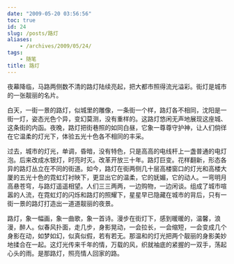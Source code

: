 ```yaml
---
date: "2009-05-20 03:56:56"
toc: true
id: 24
slug: /posts/路灯
aliases:
    - /archives/2009/05/24/
tags:
    - 随笔
title: 路灯
---
```


夜幕降临，马路两侧数不清的路灯陆续亮起，把大都市照得流光溢彩。街灯是城市的一张靓丽的名片。 

白天，一街一景的路灯，似城里的雕像，一条街一个样，路灯各不相同，沈阳是一街一灯，姿态光色个异，变幻莫测，没有重样的。这路灯悠闲无声地展现这座城、这条街的内函。夜晚，路灯把街巷照的如同白昼，它象一尊尊守护神，让人们倘徉在它温柔的灯光下，体验五光十色各不相同的丰采。 

过去，城市的灯光，单调，昏暗，没有特色，只是高高的电线杆上一盏普通的电灯泡。后来改成水银灯，时亮时灭。改革开放三十年。路灯巨变。花样翻新，形态各异的路灯丛立在不同的街道。如今，路灯在街两侧几十层高楼窗口的灯光和高楼大厦的五光十色的霓虹灯衬映下，更显出它的温柔，它的妩媚，它的动人。一弯明月高悬苍穹，与路灯遥遥相望。人们三三两两，一边购物，一边闲谈。组成了城市喧嚣的人流，在霓虹灯的闪烁和路灯的照耀下，星星早已隐藏在城市的背后，只有一街一景的路灯打造出一道道靓丽的夜景。 

路灯，象一幅画，象一曲歌，象一首诗。漫步在街灯下，感到暖暖的，温馨，浪漫，醉人。似春风扑面，走几步，身影晃动，一会拉长，一会缩短，一会变成几个身影在动，如梦如幻，似真似假，若有若无。那温和的灯光把两个靓丽的身影美妙地揉合在一起。这灯光传来千年的情，万载的风，织就袖底的紧握的一双手，荡起心头的雨。是那路灯，照亮情人回家的路。